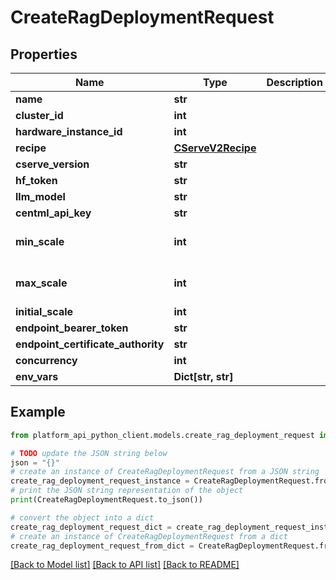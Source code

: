 # CreateRagDeploymentRequest


## Properties

Name | Type | Description | Notes
------------ | ------------- | ------------- | -------------
**name** | **str** |  | 
**cluster_id** | **int** |  | 
**hardware_instance_id** | **int** |  | 
**recipe** | [**CServeV2Recipe**](CServeV2Recipe.md) |  | 
**cserve_version** | **str** |  | [optional] 
**hf_token** | **str** |  | [optional] 
**llm_model** | **str** |  | 
**centml_api_key** | **str** |  | 
**min_scale** | **int** |  | [optional] [default to 1]
**max_scale** | **int** |  | [optional] [default to 1]
**initial_scale** | **int** |  | [optional] 
**endpoint_bearer_token** | **str** |  | [optional] 
**endpoint_certificate_authority** | **str** |  | [optional] 
**concurrency** | **int** |  | [optional] 
**env_vars** | **Dict[str, str]** |  | [optional] 

## Example

```python
from platform_api_python_client.models.create_rag_deployment_request import CreateRagDeploymentRequest

# TODO update the JSON string below
json = "{}"
# create an instance of CreateRagDeploymentRequest from a JSON string
create_rag_deployment_request_instance = CreateRagDeploymentRequest.from_json(json)
# print the JSON string representation of the object
print(CreateRagDeploymentRequest.to_json())

# convert the object into a dict
create_rag_deployment_request_dict = create_rag_deployment_request_instance.to_dict()
# create an instance of CreateRagDeploymentRequest from a dict
create_rag_deployment_request_from_dict = CreateRagDeploymentRequest.from_dict(create_rag_deployment_request_dict)
```
[[Back to Model list]](../README.md#documentation-for-models) [[Back to API list]](../README.md#documentation-for-api-endpoints) [[Back to README]](../README.md)


